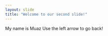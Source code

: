 ```yaml
---
layout: slide
title: "Welcome to our second slide!"
---
```

My name is Muaz
Use the left arrow to go back!
